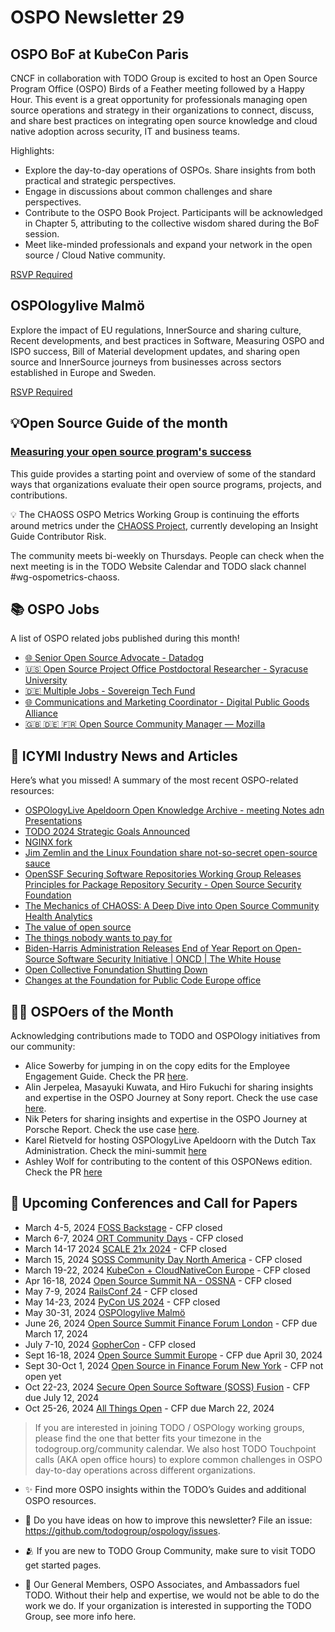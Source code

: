# OSPO Newsletter 29


## OSPO BoF at KubeCon Paris
CNCF in collaboration with TODO Group is excited to host an Open Source Program Office (OSPO) Birds of a Feather meeting followed by a 
Happy Hour. This event is a great opportunity for professionals managing open source operations and strategy in their organizations 
to connect, discuss, and share best practices on integrating open source knowledge and cloud native adoption across security, IT and business teams.

Highlights:

* Explore the day-to-day operations of OSPOs. Share insights from both practical and strategic perspectives.
* Engage in discussions about common challenges and share perspectives.
* Contribute to the OSPO Book Project. Participants will be acknowledged in Chapter 5, attributing to the collective wisdom shared during the BoF session.
* Meet like-minded professionals and expand your network in the open source / Cloud Native community.

[RSVP Required](https://sched.co/1a9q9)

## OSPOlogylive Malmö

Explore the impact of EU regulations, InnerSource and sharing culture, Recent developments, and best practices in Software, Measuring OSPO and ISPO success, Bill of Material development updates, and sharing open source and InnerSource journeys from businesses across sectors established in Europe and Sweden.

[RSVP Required](https://community.linuxfoundation.org/events/details/lfhq-ospology-european-chapter-presents-ospologylive-malmo/)


## 💡Open Source Guide of the month

### [Measuring your open source program's success](https://todogroup.org/resources/guides/measuring-your-open-source-programs-success/)

This guide provides a starting point and overview of some of the standard ways that organizations evaluate their open source programs, projects, and contributions.

💡 The CHAOSS OSPO Metrics Working Group is continuing the efforts around metrics under the [CHAOSS Project](https://chaoss.community/), currently developing an Insight Guide Contributor Risk. 

The community meets bi-weekly on Thursdays. People can check when the next meeting is in the TODO Website Calendar and TODO slack channel #wg-ospometrics-chaoss.

## 📚 OSPO Jobs

A list of OSPO related jobs published during this month!

- [🌐 Senior Open Source Advocate - Datadog](https://careers.datadoghq.com/detail/5649922/?gh_jid=5649922)
- [🇺🇸 Open Source Project Office Postdoctoral Researcher - Syracuse University](https://jobs.chronicle.com/job/37612327/postdoctoral-researcher-open-source-project-office/)
- [🇩🇪 Multiple Jobs - Sovereign Tech Fund](https://www.linkedin.com/posts/sovereign-tech-fund_jobs-activity-7165329169311023104-jC-m?utm_source=share&utm_medium=member_ios)
- [🌐 Communications and Marketing Coordinator - Digital Public Goods Alliance](https://digitalpublicgoods.net/jobs/)
- [🇬🇧 🇩🇪 🇫🇷 Open Source Community Manager — Mozilla](https://www.mozilla.org/en-US/careers/position/gh/5675010/)

## 📌 ICYMI Industry News and Articles
Here’s what you missed! A summary of the most recent OSPO-related resources:

- [OSPOlogyLive Apeldoorn Open Knowledge Archive - meeting Notes adn Presentations](https://github.com/todogroup/ospology/blob/main/ospology-live/2024-february-apeldoorn/README.md)
- [TODO 2024 Strategic Goals Announced](https://todogroup.org/blog/2024-todo-strategic-goals/)
- [NGINX fork](https://mailman.nginx.org/pipermail/nginx-devel/2024-February/K5IC6VYO2PB7N4HRP2FUQIBIBCGP4WAU.html)
- [Jim Zemlin and the Linux Foundation share not-so-secret open-source sauce](https://www.zdnet.com/article/jim-zemlin-and-the-linux-foundation-share-not-so-secret-open-source-sauce/)
- [OpenSSF Securing Software Repositories Working Group Releases Principles for Package Repository Security - Open Source Security Foundation](https://openssf.org/blog/2024/02/08/openssf-securing-software-repositories-working-group-releases-principles-for-package-repository-security/)
- [The Mechanics of CHAOSS: A Deep Dive into Open Source Community Health Analytics](https://open.substack.com/pub/schalkneethling/p/the-mechanics-of-chaoss-a-deep-dive)
- [The value of open source](https://papers.ssrn.com/sol3/papers.cfm?abstract_id=4693148)
- [The things nobody wants to pay for](https://lwn.net/SubscriberLink/959069/24c0b18e9fc1b073/)
- [Biden-Harris Administration Releases End of Year Report on Open-Source Software Security Initiative | ONCD | The White House](https://www.whitehouse.gov/oncd/briefing-room/2024/01/30/fact-sheet-biden-harris-administration-releases-end-of-year-report-on-open-source-software-security-initiative/)
- [Open Collective Fonundation Shutting Down](https://communityovercode.com/2024/02/open-collective-foundation-shutdown-explainer/)
- [Changes at the Foundation for Public Code Europe office](https://blog.publiccode.net/news/2024/02/28/changes-at-the-europe-office.html)

## 🙋‍♀️ OSPOers of the Month

Acknowledging contributions made to TODO and OSPOlogy initiatives from our community:

- Alice Sowerby for jumping in on the copy edits for the Employee Engagement Guide. Check the PR [here](https://github.com/todogroup/todogroup.org/pull/433).
- Alin Jerpelea, Masayuki Kuwata, and Hiro Fukuchi for sharing insights and expertise in the OSPO Journey at Sony report. Check the use case [here](https://todogroup.org/blog/cases-porsche-sony-ospo-book/.).
- Nik Peters for sharing insights and expertise in the OSPO Journey at Porsche Report. Check the use case [here](https://todogroup.org/blog/cases-porsche-sony-ospo-book/.).
- Karel Rietveld for hosting OSPOlogyLive Apeldoorn with the Dutch Tax Administration. Check the mini-summit [here](https://community.linuxfoundation.org/events/details/lfhq-ospology-european-chapter-presents-ospologylive-apeldoorn/)
- Ashley Wolf for contributing to the content of this OSPONews edition. Check the PR [here](https://github.com/todogroup/ospology/commit/777f01b8cfbb29a3ae04f0643098599c692c10d3)

## 📎 Upcoming Conferences and Call for Papers

- March 4-5, 2024 [FOSS Backstage](https://24.foss-backstage.de/) - CFP closed
- March 6-7, 2024 [ORT Community Days](https://github.com/oss-review-toolkit/ort/wiki/ORT-Community-Days-2024) - CFP closed
- March 14-17 2024 [SCALE 21x 2024](https://www.socallinuxexpo.org/scale/21x) - CFP closed
- March 15, 2024 [SOSS Community Day North America](https://events.linuxfoundation.org/soss-community-day-north-america/) - CFP closed
- March 19-22, 2024 [KubeCon + CloudNativeCon Europe](https://events.linuxfoundation.org/kubecon-cloudnativecon-europe/) - CFP closed
- Apr 16-18, 2024 [Open Source Summit NA - OSSNA](https://events.linuxfoundation.org/open-source-summit-north-america/) - CFP closed
- May 7-9, 2024 [RailsConf 24](https://railsconf.org/) - CFP closed
- May 14-23, 2024 [PyCon US 2024](https://us.pycon.org/2024/) - CFP closed
- May 30-31, 2024 [OSPOlogylive Malmö](https://community.linuxfoundation.org/events/details/lfhq-ospology-european-chapter-presents-ospologylive-malmo/)
- June 26, 2024 [Open Source Summit Finance Forum London](https://events.linuxfoundation.org/open-source-finance-forum-london/) - CFP due March 17, 2024
- July 7-10, 2024 [GopherCon](https://www.gophercon.com/) - CFP closed
- Sept 16-18, 2024 [Open Source Summit Europe](https://events.linuxfoundation.org/open-source-summit-europe/) - CFP due April 30, 2024
- Sept 30-Oct 1, 2024 [Open Source in Finance Forum New York](https://events.linuxfoundation.org/open-source-finance-forum-new-york/) - CFP not open yet
- Oct 22-23, 2024 [Secure Open Source Software (SOSS) Fusion](https://events.linuxfoundation.org/soss-fusion/program/cfp/?__hstc=14087400.b73e4e188090b5046d1e62913810a5b9.1709411127603.1709411127603.1709496935888.2&__hssc=14087400.1.1709496935888&__hsfp=2348364002) - CFP due July 12, 2024
- Oct 25-26, 2024 [All Things Open](https://2024.allthingsopen.org/) - CFP due March 22, 2024


> If you are interested in joining TODO / OSPOlogy working groups, please find the one that better fits your timezone in the todogroup.org/community calendar. We
also host TODO Touchpoint calls (AKA open office hours) to explore common challenges in OSPO day-to-day operations across different organizations.

- ✨ Find more OSPO insights within the TODO’s Guides and additional OSPO resources.

- 🧐 Do you have ideas on how to improve this newsletter? File an issue: https://github.com/todogroup/ospology/issues.

- 🫂 If you are new to TODO Group Community, make sure to visit TODO get started pages.

- 💚 Our General Members, OSPO Associates, and Ambassadors fuel TODO. Without their help and expertise, we would not be able to do the work we do. If your organization is interested in supporting the TODO Group, see more info here.
